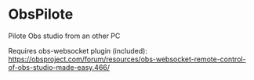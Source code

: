 # ObsPilote
Pilote Obs studio from an other PC

Requires obs-websocket plugin (included): https://obsproject.com/forum/resources/obs-websocket-remote-control-of-obs-studio-made-easy.466/


